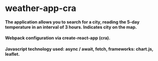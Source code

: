 # weather-app-cra

#### The application allows you to search for a city, reading the 5-day temperature in an interval of 3 hours. Indicates city on the map.

#### Webpack configuration via create-react-app (cra).

#### Javascript technology used: async / await, fetch, frameworks: chart.js, leaflet.
